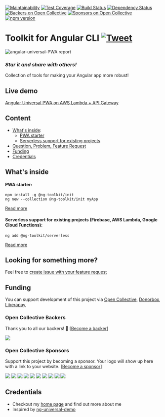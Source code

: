 [![Maintainability](https://api.codeclimate.com/v1/badges/feb1889ed8bd09672fae/maintainability)](https://codeclimate.com/github/maciejtreder/angular-universal-pwa/maintainability)
[![Test Coverage](https://api.codeclimate.com/v1/badges/feb1889ed8bd09672fae/test_coverage)](https://codeclimate.com/github/maciejtreder/angular-universal-pwa/test_coverage) 
[![Build Status](https://travis-ci.org/maciejtreder/ng-toolkit.png)](https://travis-ci.org/maciejtreder/ng-toolkit)
[![Dependency Status](https://david-dm.org/maciejtreder/angular-universal-pwa.svg)](https://david-dm.org/maciejtreder/angular-universal-pwa)
[![Backers on Open Collective](https://opencollective.com/ng-toolkit/backers/badge.svg)](#backers) 
[![Sponsors on Open Collective](https://opencollective.com/ng-toolkit/sponsors/badge.svg)](#sponsors)
[![npm version](https://badge.fury.io/js/%40ng-toolkit%2Finit.svg)](https://badge.fury.io/js/%40ng-toolkit%2Finit)

# Toolkit for Angular CLI [![Tweet](https://img.shields.io/twitter/url/http/shields.io.svg?style=social&logo=twitter)](https://twitter.com/intent/tweet?text=Check%20out%20ng-toolkit%20-%20collection%20of%20great%20tools%20for%20angular&url=https://github.com/maciejtreder/ng-toolkit&via=maciejtreder&hashtags=angular,pwa,webapp,software,developers)
![angular-universal-PWA report](https://raw.github.com/maciejtreder/ng-toolkit/master/application/src/assets/img/lighthouse_report.png)

### _**Star it and share with others!**_
Collection of tools for making your Angular app more robust!

## Live demo
[Angular Universal PWA on AWS Lambda + API Gateway](https://www.angular-universal-pwa.maciejtreder.com)

## Content
 - [What's inside](#quickOverview):
    - [PWA starter](https://github.com/maciejtreder/ng-toolkit/tree/master/schematics/init)
    - [Serverless support for existing projects](https://github.com/maciejtreder/ng-toolkit/tree/master/schematics/serverless)
 - [Question, Problem, Feature Request](#question)
 - [Funding](#funding)
 - [Credentials](#credentials)


## <a name="quickOverview">  What's inside

#### PWA starter:

```
npm install -g @ng-toolkit/init
ng new --collection @ng-toolkit/init myApp
```

[Read more](https://github.com/maciejtreder/ng-toolkit/tree/master/schematics/init/README.md)

#### Serverless support for existing projects (Firebase, AWS Lambda, Google Cloud Functions):
```
ng add @ng-toolkit/serverless
```
[Read more](https://github.com/maciejtreder/ng-toolkit/tree/master/schematics/serverless/README.md)

## <a name="question"></a> Looking for something more?
Feel free to [create issue with your feature request](https://github.com/maciejtreder/ng-toolkit/issues/new)


## <a name="funding"></a> Funding

You can support development of this project via
[Open Collective](https://opencollective.com/ng-toolkit),
[Donorbox](https://donorbox.org/angular-universal-pwa),
[Liberapay](https://liberapay.com/maciejtreder/donate),



### Open Collective Backers

Thank you to all our backers! 🙏 [[Become a backer](https://opencollective.com/ng-toolkit#backer)]

<a href="https://opencollective.com/ng-toolkit#backers" target="_blank"><img src="https://opencollective.com/ng-toolkit/backers.svg?width=890"></a>


### Open Collective Sponsors

Support this project by becoming a sponsor. Your logo will show up here with a link to your website. [[Become a sponsor](https://opencollective.com/ng-toolkit#sponsor)]

<a href="https://opencollective.com/ng-toolkit/sponsor/0/website" target="_blank"><img src="https://opencollective.com/ng-toolkit/sponsor/0/avatar.svg"></a>
<a href="https://opencollective.com/ng-toolkit/sponsor/1/website" target="_blank"><img src="https://opencollective.com/ng-toolkit/sponsor/1/avatar.svg"></a>
<a href="https://opencollective.com/ng-toolkit/sponsor/2/website" target="_blank"><img src="https://opencollective.com/ng-toolkit/sponsor/2/avatar.svg"></a>
<a href="https://opencollective.com/ng-toolkit/sponsor/3/website" target="_blank"><img src="https://opencollective.com/ng-toolkit/sponsor/3/avatar.svg"></a>
<a href="https://opencollective.com/ng-toolkit/sponsor/4/website" target="_blank"><img src="https://opencollective.com/ng-toolkit/sponsor/4/avatar.svg"></a>
<a href="https://opencollective.com/ng-toolkit/sponsor/5/website" target="_blank"><img src="https://opencollective.com/ng-toolkit/sponsor/5/avatar.svg"></a>
<a href="https://opencollective.com/ng-toolkit/sponsor/6/website" target="_blank"><img src="https://opencollective.com/ng-toolkit/sponsor/6/avatar.svg"></a>
<a href="https://opencollective.com/ng-toolkit/sponsor/7/website" target="_blank"><img src="https://opencollective.com/ng-toolkit/sponsor/7/avatar.svg"></a>
<a href="https://opencollective.com/ng-toolkit/sponsor/8/website" target="_blank"><img src="https://opencollective.com/ng-toolkit/sponsor/8/avatar.svg"></a>
<a href="https://opencollective.com/ng-toolkit/sponsor/9/website" target="_blank"><img src="https://opencollective.com/ng-toolkit/sponsor/9/avatar.svg"></a>



## <a name="credentials"></a> Credentials
* Checkout my [home page](https://www.maciejtreder.com) and find out more about me
* Inspired by [ng-universal-demo](https://github.com/FrozenPandaz/ng-universal-demo)



